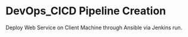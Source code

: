 # DevOps_CICD Pipeline Creation

Deploy Web Service on Client Machine through Ansible via Jenkins run.
